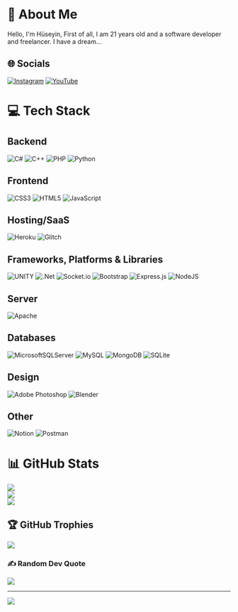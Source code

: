  # 💫 About Me
Hello, I'm Hüseyin, First of all, I am 21 years old and a software developer and freelancer.
I have a dream...

## 🌐 Socials
[![Instagram](https://img.shields.io/badge/Instagram-%23E4405F.svg?logo=Instagram&logoColor=white)](https://instagram.com/huseyin.gulyol) [![YouTube](https://img.shields.io/badge/YouTube-%23FF0000.svg?logo=YouTube&logoColor=white)](https://youtube.com/@@streamworlddev) 

# 💻 Tech Stack

 ## Backend
 ![C#](https://img.shields.io/badge/c%23-%23239120.svg?style=plastic&logo=c-sharp&logoColor=white)
 ![C++](https://img.shields.io/badge/c++-%2300599C.svg?style=plastic&logo=c%2B%2B&logoColor=white)
 ![PHP](https://img.shields.io/badge/php-%23777BB4.svg?style=plastic&logo=php&logoColor=white)
 ![Python](https://img.shields.io/badge/python-3670A0?style=plastic&logo=python&logoColor=ffdd54)

 ## Frontend
  ![CSS3](https://img.shields.io/badge/css3-%231572B6.svg?style=plastic&logo=css3&logoColor=white)
  ![HTML5](https://img.shields.io/badge/html5-%23E34F26.svg?style=plastic&logo=html5&logoColor=white)
  ![JavaScript](https://img.shields.io/badge/javascript-%23323330.svg?style=plastic&logo=javascript&logoColor=%23F7DF1E)

 ## Hosting/SaaS
 ![Heroku](https://img.shields.io/badge/heroku-%23430098.svg?style=plastic&logo=heroku&logoColor=white)
 ![Glitch](https://img.shields.io/badge/glitch-%233333FF.svg?style=plastic&logo=glitch&logoColor=white)

 ## Frameworks, Platforms & Libraries
 ![UNITY](https://img.shields.io/badge/Unity-%2320232a.svg?style=plastic&logo=unity&logoColor=white)
 ![.Net](https://img.shields.io/badge/.NET-5C2D91?style=plastic&logo=.net&logoColor=white)
 ![Socket.io](https://img.shields.io/badge/Socket.io-black?style=plastic&logo=socket.io&badgeColor=010101)
 ![Bootstrap](https://img.shields.io/badge/bootstrap-%23563D7C.svg?style=plastic&logo=bootstrap&logoColor=white)
 ![Express.js](https://img.shields.io/badge/express.js-%23404d59.svg?style=plastic&logo=express&logoColor=%2361DAFB)
 ![NodeJS](https://img.shields.io/badge/node.js-6DA55F?style=plastic&logo=node.js&logoColor=white)

 ## Server
 ![Apache](https://img.shields.io/badge/apache-%23D42029.svg?style=plastic&logo=apache&logoColor=white)

 ## Databases
 ![MicrosoftSQLServer](https://img.shields.io/badge/Microsoft%20SQL%20Sever-CC2927?style=plastic&logo=microsoft%20sql%20server&logoColor=white)
 ![MySQL](https://img.shields.io/badge/mysql-%2300f.svg?style=plastic&logo=mysql&logoColor=white)
 ![MongoDB](https://img.shields.io/badge/MongoDB-%234ea94b.svg?style=plastic&logo=mongodb&logoColor=white)
 ![SQLite](https://img.shields.io/badge/sqlite-%2307405e.svg?style=plastic&logo=sqlite&logoColor=white)

 ## Design
 ![Adobe Photoshop](https://img.shields.io/badge/adobephotoshop-%2331A8FF.svg?style=plastic&logo=adobephotoshop&logoColor=white)
 ![Blender](https://img.shields.io/badge/blender-%23F5792A.svg?style=plastic&logo=blender&logoColor=white)

 ## Other
 ![Notion](https://img.shields.io/badge/Notion-%23000000.svg?style=plastic&logo=notion&logoColor=white)
 ![Postman](https://img.shields.io/badge/Postman-FF6C37?style=plastic&logo=postman&logoColor=white)


# 📊 GitHub Stats
![](https://github-readme-stats.vercel.app/api?username=streamworlddev&theme=dark&hide_border=true&include_all_commits=false&count_private=false)<br/>
![](https://github-readme-streak-stats.herokuapp.com/?user=streamworlddev&theme=dark&hide_border=true)<br/>
![](https://github-readme-stats.vercel.app/api/top-langs/?username=streamworlddev&theme=dark&hide_border=true&include_all_commits=false&count_private=false&layout=compact)

## 🏆 GitHub Trophies
![](https://github-profile-trophy.vercel.app/?username=streamworlddev&theme=onestar&no-frame=false&no-bg=true&margin-w=4)

### ✍️ Random Dev Quote
![](https://quotes-github-readme.vercel.app/api?type=horizontal&theme=radical)

---
[![](https://visitcount.itsvg.in/api?id=streamworlddev&icon=0&color=1)](https://visitcount.itsvg.in)

<!-- Proudly created with GPRM ( https://gprm.itsvg.in ) -->
